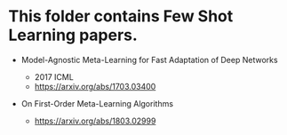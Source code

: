 # This folder contains Few Shot Learning papers.

- Model-Agnostic Meta-Learning for Fast Adaptation of Deep Networks
    - 2017 ICML
    - https://arxiv.org/abs/1703.03400

- On First-Order Meta-Learning Algorithms
    - https://arxiv.org/abs/1803.02999
